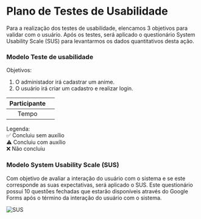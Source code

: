 # Plano de Testes de Usabilidade

Para a realização dos testes de usabilidade, elencamos 3 objetivos para validar com o usuário. Após os testes, será aplicado o questionário System Usability Scale (SUS) para levantarmos os dados quantitativos desta ação.   


### Modelo Teste de usabilidade

Objetivos: 
1. O administador irá cadastrar um anime.
2. O usuário irá criar um cadastro e realizar login. 



|Participante||
|:----------:|:----------:|
|Tempo||


Legenda: <br>
:white_check_mark: Concluiu sem auxílio <br>
:warning: Concluiu com auxílio <br>
:x: Não concluiu 

### Modelo System Usability Scale (SUS)

Com objetivo de avaliar a interação do usuário com o sistema e se este corresponde as suas expectativas, será aplicado o SUS. 
Este questionário possui 10 questões fechadas que estarão disponíveis através do Google Forms após o término da interação do usuário com o sistema. 

![SUS ](https://user-images.githubusercontent.com/78181968/135937247-db44beb3-a0fe-42aa-b6ac-b7f7c9debbf0.png)
